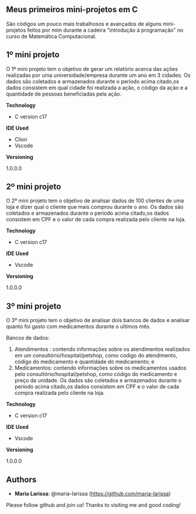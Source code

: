 ## Meus primeiros mini-projetos em C

São códigos um pouco mais trabalhosos e avançados de alguns mini-projetos feitos por mim durante a cadeira "introdução à programação" no curso de Matemática Computacional.
 
## 1º mini projeto
 
O 1º mini projeto tem o objetivo de gerar um relatório acerca das ações realizadas por uma universidade/empresa durante um ano em 3 cidades.
Os dados são coletados e armazenados durante o período acima citado,os dados consistem em qual cidade foi realizada a ação, o código da ação e a quantidade de pessoas beneficiadas pela ação. 

**Technology**
 
* C version  c17

**IDE Used**
 
* Clion
* Vscode

**Versioning**
 
1.0.0.0
 
 
 
## 2º mini projeto
 
O 2º mini projeto tem o objetivo de analisar dados de 100 clientes de uma loja e dizer qual o cliente que mais comprou durante o ano.
Os dados são coletados e armazenados durante o período acima citado,os dados consistem em CPF e o valor de cada compra realizada pelo cliente na loja.
 
**Technology**
 
* C version  c17

**IDE Used**
 
* Vscode
 
**Versioning**
 
1.0.0.0
  
 
 
 ## 3º mini projeto
 
O 3º mini projeto tem o objetivo de analisar dois bancos de dados e analisar quanto foi gasto com medicamentos durante o ultimos mês.

Bancos de dados:
 1) Atendimentos : contendo informações sobre os atendimentos realizados em um consultório/hospital/petshop, como codigo do atendimento, código do medicamento e quantidade do medicamento; e 
 2) Medicamentos: contendo informações sobre os medicamentos usados pelo consultório/hospital/petshop, como código do medicamento e preço da unidade.
Os dados são coletados e armazenados durante o período acima citado,os dados consistem em CPF e o valor de cada compra realizada pelo cliente na loja.



**Technology**
 
* C version  c17

**IDE Used**
 
* Vscode
 
**Versioning**
 
1.0.0.0
## Authors
 
* **Maria Larissa**: @maria-larissa (https://github.com/maria-larissa)
 
 
Please follow github and join us!
Thanks to visiting me and good coding!
